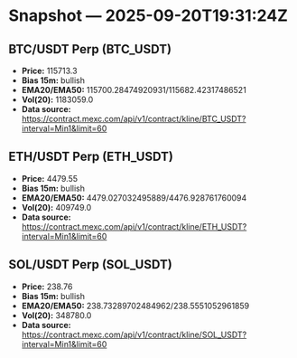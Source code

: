 # Snapshot — 2025-09-20T19:31:24Z

## BTC/USDT Perp (BTC_USDT)
- **Price:** 115713.3
- **Bias 15m:** bullish
- **EMA20/EMA50:** 115700.28474920931/115682.42317486521
- **Vol(20):** 1183059.0
- **Data source:** https://contract.mexc.com/api/v1/contract/kline/BTC_USDT?interval=Min1&limit=60

## ETH/USDT Perp (ETH_USDT)
- **Price:** 4479.55
- **Bias 15m:** bullish
- **EMA20/EMA50:** 4479.027032495889/4476.928761760094
- **Vol(20):** 409749.0
- **Data source:** https://contract.mexc.com/api/v1/contract/kline/ETH_USDT?interval=Min1&limit=60

## SOL/USDT Perp (SOL_USDT)
- **Price:** 238.76
- **Bias 15m:** bullish
- **EMA20/EMA50:** 238.73289702484962/238.5551052961859
- **Vol(20):** 348780.0
- **Data source:** https://contract.mexc.com/api/v1/contract/kline/SOL_USDT?interval=Min1&limit=60
